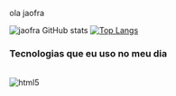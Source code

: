 ola jaofra

![jaofra GitHub stats](https://github-readme-stats.vercel.app/api?username=jaofra&show_icons=true&theme=tokyonight)
[![Top Langs](https://github-readme-stats.vercel.app/api/top-langs/?username=jaofra&langs_count=8)](https://github.com/anuraghazra/github-readme-stats)

### Tecnologias que eu uso no meu dia

<div style="display: inline_block"></br>

<img align="center" alt="html5" src="https://img.shields.io/badge/Python-3776AB?style=for-the-badge&logo=python&logoColor=white">

</div>
